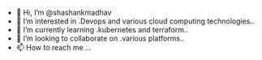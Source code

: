- 👋 Hi, I’m @shashankmadhav
- 👀 I’m interested in .Devops and various cloud computing technologies..
- 🌱 I’m currently learning .kubernetes and terraform..
- 💞️ I’m looking to collaborate on .various platforms..
- 📫 How to reach me ...

<!---
shashankmadhav/shashankmadhav is a ✨ special ✨ repository because its `README.md` (this file) appears on your GitHub profile.
You can click the Preview link to take a look at your changes.
--->
